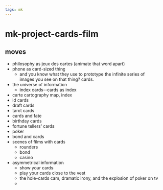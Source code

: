 ```yaml
---
tags: mk
---
```


# mk-project-cards-film

## moves

- philosophy as jeux des cartes (animate that word apart)
- phone as card-sized thing
    - and you know what they use to prototype the infinite series of images you see on that thing? cards.
- the universe of information
    - index cards--cards as index
- carte cartography map, index
- id cards
- draft cards
- tarot cards
- cards and fate
- birthday cards
- fortune tellers' cards
- poker
- bond and cards
- scenes of films with cards
    - rounders
    - bond
    - casino
- asymmetrical information
    - show your cards
    - play your cards close to the vest
    - the hole-cards cam, dramatic irony, and the explosion of poker on tv
    - 